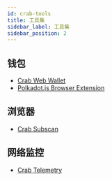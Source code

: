 ```yaml
---
id: crab-tools
title: 工具集
sidebar_label: 工具集
sidebar_position: 2
---
```


## 钱包

-  [Crab Web Wallet](https://apps.darwinia.network)
-  [Polkadot.js Browser Extension](https://github.com/polkadot-js/extension)

## 浏览器

- [Crab Subscan](https://crab.subscan.io/)

## 网络监控

- [Crab Telemetry](https://telemetry.polkadot.io/#list/crab)
